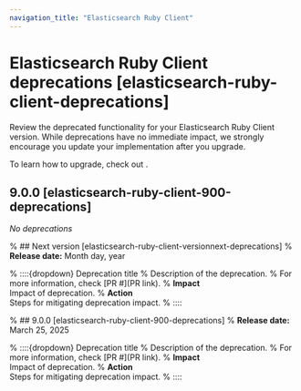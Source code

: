 ```yaml
---
navigation_title: "Elasticsearch Ruby Client"
---
```


# Elasticsearch Ruby Client deprecations [elasticsearch-ruby-client-deprecations]
Review the deprecated functionality for your Elasticsearch Ruby Client version. While deprecations have no immediate impact, we strongly encourage you update your implementation after you upgrade.

To learn how to upgrade, check out <uprade docs>.

## 9.0.0 [elasticsearch-ruby-client-900-deprecations]

_No deprecations_

% ## Next version [elasticsearch-ruby-client-versionnext-deprecations]
% **Release date:** Month day, year

% ::::{dropdown} Deprecation title
% Description of the deprecation.
% For more information, check [PR #](PR link).
% **Impact**<br> Impact of deprecation. 
% **Action**<br> Steps for mitigating deprecation impact.
% ::::

% ## 9.0.0 [elasticsearch-ruby-client-900-deprecations]
% **Release date:** March 25, 2025

% ::::{dropdown} Deprecation title
% Description of the deprecation.
% For more information, check [PR #](PR link).
% **Impact**<br> Impact of deprecation. 
% **Action**<br> Steps for mitigating deprecation impact.
% ::::
